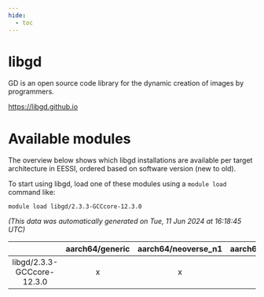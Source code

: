 ```yaml
---
hide:
  - toc
---
```


libgd
=====


GD is an open source code library for the dynamic creation of images by programmers.

https://libgd.github.io
# Available modules


The overview below shows which libgd installations are available per target architecture in EESSI, ordered based on software version (new to old).

To start using libgd, load one of these modules using a `module load` command like:

```shell
module load libgd/2.3.3-GCCcore-12.3.0
```

*(This data was automatically generated on Tue, 11 Jun 2024 at 16:18:45 UTC)*  

| |aarch64/generic|aarch64/neoverse_n1|aarch64/neoverse_v1|x86_64/generic|x86_64/amd/zen2|x86_64/amd/zen3|x86_64/intel/haswell|x86_64/intel/skylake_avx512|
| :---: | :---: | :---: | :---: | :---: | :---: | :---: | :---: | :---: |
|libgd/2.3.3-GCCcore-12.3.0|x|x|x|x|x|x|x|x|
